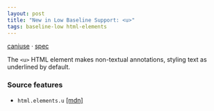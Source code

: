 ```yaml
---
layout: post
title: "New in Low Baseline Support: <u>"
tags: baseline-low html-elements
---
```


[caniuse](https://caniuse.com/?search=u) · [spec](https://html.spec.whatwg.org/multipage/text-level-semantics.html#the-u-element)

The `<u>` HTML element makes non-textual annotations, styling text as underlined by default.

### Source features

- ``html.elements.u`` [[mdn]](https://https://developer.mozilla.org/en-US/search?q=html.elements.u)
